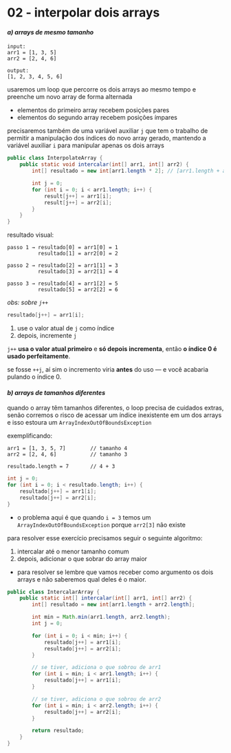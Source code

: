 # 02 - interpolar dois arrays
#### *a) arrays de mesmo tamanho*
```
input:
arr1 = [1, 3, 5]
arr2 = [2, 4, 6]

output:
[1, 2, 3, 4, 5, 6]

```
usaremos um loop que percorre os dois arrays ao mesmo tempo e preenche um novo array de forma alternada
- elementos do primeiro array recebem posições pares
- elementos do segundo array recebem posições ímpares

precisaremos também de uma variável auxiliar `j` que tem o trabalho de permitir a manipulação dos índices do novo array gerado, mantendo a variável auxiliar `i` para manipular apenas os dois arrays
```java
public class InterpolateArray {
	public static void intercalar(int[] arr1, int[] arr2) {
		int[] resultado = new int[arr1.length * 2]; // [arr1.length + arr2.length]

		int j = 0;
		for (int i = 0; i < arr1.length; i++) {
			result[j++] = arr1[i];
			result[j++] = arr2[i];
		}
	}
}
```

resultado visual:
```
passo 1 → resultado[0] = arr1[0] = 1
          resultado[1] = arr2[0] = 2

passo 2 → resultado[2] = arr1[1] = 3
          resultado[3] = arr2[1] = 4

passo 3 → resultado[4] = arr1[2] = 5
          resultado[5] = arr2[2] = 6

```

*obs: sobre `j++`*
```java
resultado[j++] = arr1[i];
```
1. use o valor atual de `j` como índice
2. depois, incremente `j`

`j++` **usa o valor atual primeiro** e **só depois incrementa**, então **o índice 0 é usado perfeitamente**.

se fosse `++j`, aí sim o incremento viria **antes** do uso — e você acabaria pulando o índice 0.

#### *b) arrays de tamanhos diferentes*
quando o array têm tamanhos diferentes, o loop precisa de cuidados extras, senão corremos o risco de acessar um índice inexistente em um dos arrays e isso estoura um `ArrayIndexOutOfBoundsException`

exemplificando:
```
arr1 = [1, 3, 5, 7]        // tamanho 4
arr2 = [2, 4, 6]           // tamanho 3

resultado.length = 7       // 4 + 3
```
```java
int j = 0;
for (int i = 0; i < resultado.length; i++) {
	resultado[j++] = arr1[i];
	resultado[j++] = arr2[i];
}
```
- o problema aqui é que quando `i = 3` temos um `ArrayIndexOutOfBoundsException` porque `arr2[3]` não existe

para resolver esse exercício precisamos seguir o seguinte algoritmo:
1. intercalar até o menor tamanho comum
2. depois, adicionar o que sobrar do array maior

* para resolver se lembre que vamos receber como argumento os dois arrays e não saberemos qual deles é o maior.

```java
public class IntercalarArray {
	public static int[] intercalar(int[] arr1, int[] arr2) {
		int[] resultado = new int[arr1.length + arr2.length];

		int min = Math.min(arr1.length, arr2.length);
		int j = 0;

		for (int i = 0; i < min; i++) {
			resultado[j++] = arr1[i];
			resultado[j++] = arr2[i];
		}

		// se tiver, adiciona o que sobrou de arr1
		for (int i = min; i < arr1.length; i++) {
			resultado[j++] = arr1[i];
		}

		// se tiver, adiciona o que sobrou de arr2
		for (int i = min; i < arr2.length; i++) {
			resultado[j++] = arr2[i];
		}

		return resultado;
	}
}
```